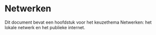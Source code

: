# Netwerken

Dit document bevat een hoofdstuk voor het keuzethema Netwerken: het lokale netwerk en het publieke internet.


```{tableofcontents}
```

